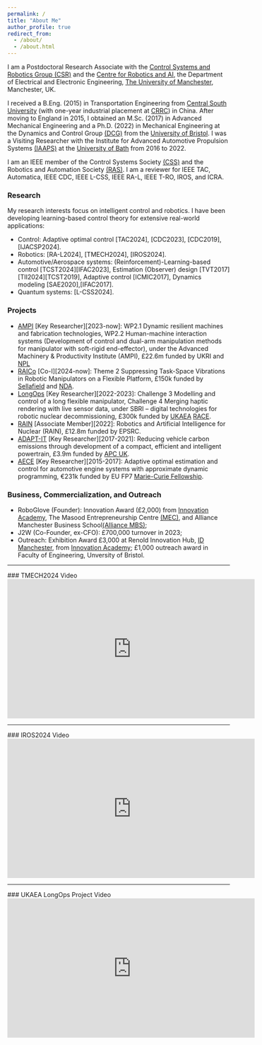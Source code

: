 ```yaml
---
permalink: /
title: "About Me"
author_profile: true
redirect_from: 
  - /about/
  - /about.html
---
```


I am a Postdoctoral Research Associate with the [Control Systems and Robotics Group (CSR)](https://uom-csrgroup.uk/) and the [Centre for Robotics and AI](https://www.robotics.manchester.ac.uk/), the Department of Electrical and Electronic Engineering, [The University of Manchester](https://www.manchester.ac.uk), Manchester, UK. 

I received a B.Eng. (2015) in Transportation Engineering from [Central South University](https://en.csu.edu.cn/) (with one-year industrial placement at [CRRC](https://www.crrcgc.cc/en/)) in China. After moving to England in 2015, I obtained an M.Sc. (2017) in Advanced Mechanical Engineering and a Ph.D. (2022) in Mechanical Engineering at the Dynamics and Control Group [(DCG)](https://www.bristol.ac.uk/engineering/research/dynamicscontrol/) from the [University of Bristol](https://www.bristol.ac.uk/). I was a Visiting Researcher with the Institute for Advanced Automotive Propulsion Systems [(IAAPS)](https://iaaps.co.uk/) at the [University of Bath](https://www.bath.ac.uk/) from 2016 to 2022.

I am an IEEE member of the Control Systems Society [(CSS)](https://www.ieeecss.org/) and the Robotics and Automation Society [(RAS)](https://www.ieee-ras.org/). I am a reviewer for IEEE TAC, Automatica, IEEE CDC, IEEE L-CSS, IEEE RA-L, IEEE T-RO, IROS, and ICRA.

### Research

My research interests focus on intelligent control and robotics. I have been developing learning-based control theory for extensive real-world applications:
- Control: Adaptive optimal control [TAC2024], [CDC2023], [CDC2019], [IJACSP2024].
- Robotics: [RA-L2024], [TMECH2024], [IROS2024].
- Automotive/Aerospace systems: (Reinforcement)-Learning-based control [TCST2024][IFAC2023], Estimation (Observer) design [TVT2017][TII2024][TCST2019], Adaptive control [ICMIC2017], Dynamics modeling [SAE2020],[IFAC2017].
- Quantum systems: [L-CSS2024].


### Projects
- [AMPI](https://www.manchester.ac.uk/about/news/north-west-england-primed-to-become-advanced-manufacturing-hub-with-new-government-funding/) [Key Researcher][2023-now]: WP2.1 Dynamic resilient machines and fabrication technologies, WP2.2 Human-machine interaction systems (Development of control and dual-arm manipulation methods for manipulator with soft-rigid end-effector), under the Advanced Machinery & Productivity Institute (AMPI), £22.6m funded by UKRI and [NPL](https://www.npl.co.uk/)
- [RAICo](https://www.gov.uk/government/news/new-robotics-hub-opens-in-west-cumbria) [Co-I][2024-now]: Theme 2 Suppressing Task-Space Vibrations in Robotic Manipulators on a Flexible Platform, £150k funded by [Sellafield](https://www.gov.uk/government/organisations/sellafield-ltd) and [NDA](https://www.gov.uk/government/organisations/nuclear-decommissioning-authority).
- [LongOps](https://race.ukaea.uk/programmes/longops/) [Key Researcher][2022-2023]: Challenge 3 Modelling and control of a long flexible manipulator, Challenge 4 Merging haptic rendering with live sensor data, under SBRI – digital technologies for robotic nuclear decommissioning, £300k funded by [UKAEA](https://www.gov.uk/government/organisations/uk-atomic-energy-authority) [RACE](https://race.ukaea.uk/).
- [RAIN](https://rainhub.org.uk/) [Associate Member][2022]: Robotics and Artificial Intelligence for Nuclear (RAIN), £12.8m funded by EPSRC.
- [ADAPT-IT](https://www.apcuk.co.uk/impact/funded-projects/westfield-adapt/) [Key Researcher][2017-2021]: Reducing vehicle carbon emissions through development of a compact, efficient and intelligent powertrain, £3.9m funded by [APC UK](https://www.apcuk.co.uk/).
- [AECE](https://cordis.europa.eu/project/id/625531) [Key Researcher][2015-2017]: Adaptive optimal estimation and control for automotive engine systems with approximate dynamic programming, €231k funded by EU FP7 [Marie-Curie Fellowship](https://marie-sklodowska-curie-actions.ec.europa.eu/actions/postdoctoral-fellowships).

### Business, Commercialization, and Outreach
- RoboGlove (Founder): Innovation Award (£2,000) from [Innovation Academy](https://www.linkedin.com/in/uom-innovation-academy/?originalSubdomain=uk), The Masood Entrepreneurship Centre [(MEC)](https://www.entrepreneurship.manchester.ac.uk/), and Alliance Manchester Business School[(Alliance MBS)](https://www.alliancembs.manchester.ac.uk/);
- J2W (Co-Founder, ex-CFO): £700,000 turnover in 2023;
- Outreach: Exhibition Award £3,000 at Renold Innovation Hub, [ID Manchester](https://www.id-manchester.com/), from [Innovation Academy](https://www.linkedin.com/in/uom-innovation-academy/?originalSubdomain=uk); £1,000 outreach award in Faculty of Engineering, Unversity of Bristol.

<hr>
### TMECH2024 Video

<iframe width="560" height="315" src="https://www.youtube.com/embed/3HQk8qZHFpA?si=LcR68d3ieKAA7PiD" title="YouTube video player" frameborder="0" allow="accelerometer; autoplay; clipboard-write; encrypted-media; gyroscope; picture-in-picture; web-share" referrerpolicy="strict-origin-when-cross-origin" allowfullscreen></iframe>

<hr>
### IROS2024 Video

<iframe width="560" height="315" src="https://www.youtube.com/embed/BneKe8PxFhI?si=9uGXq1W_NYXqbmwI" title="YouTube video player" frameborder="0" allow="accelerometer; autoplay; clipboard-write; encrypted-media; gyroscope; picture-in-picture; web-share" referrerpolicy="strict-origin-when-cross-origin" allowfullscreen></iframe>

<hr>
### UKAEA LongOps Project Video

<iframe width="560" height="315" src="https://www.youtube.com/embed/xa45szoMe6g?si=HbSroKQAwDLqZ7tK" title="YouTube video player" frameborder="0" allow="accelerometer; autoplay; clipboard-write; encrypted-media; gyroscope; picture-in-picture; web-share" referrerpolicy="strict-origin-when-cross-origin" allowfullscreen></iframe>

